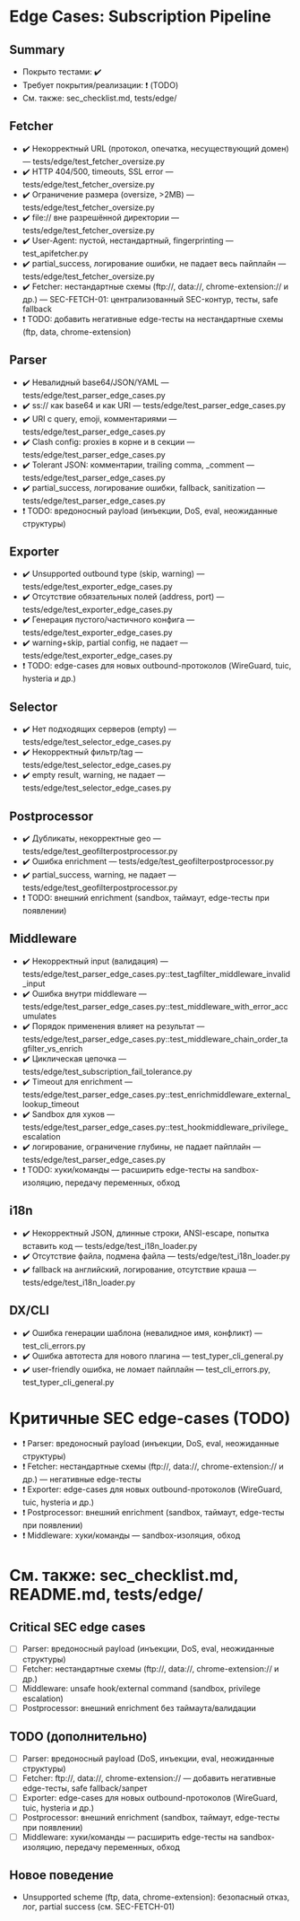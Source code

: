 # Edge Cases: Subscription Pipeline

## Summary
- Покрыто тестами: ✔️
- Требует покрытия/реализации: ❗ (TODO)
- См. также: sec_checklist.md, tests/edge/

## Fetcher
- ✔️ Некорректный URL (протокол, опечатка, несуществующий домен) — tests/edge/test_fetcher_oversize.py
- ✔️ HTTP 404/500, timeouts, SSL error — tests/edge/test_fetcher_oversize.py
- ✔️ Ограничение размера (oversize, >2MB) — tests/edge/test_fetcher_oversize.py
- ✔️ file:// вне разрешённой директории — tests/edge/test_fetcher_oversize.py
- ✔️ User-Agent: пустой, нестандартный, fingerprinting — test_apifetcher.py
- ✔️ partial_success, логирование ошибки, не падает весь пайплайн — tests/edge/test_fetcher_oversize.py
- ✔️ Fetcher: нестандартные схемы (ftp://, data://, chrome-extension:// и др.) — SEC-FETCH-01: централизованный SEC-контур, тесты, safe fallback
- ❗ TODO: добавить негативные edge-тесты на нестандартные схемы (ftp, data, chrome-extension)

## Parser
- ✔️ Невалидный base64/JSON/YAML — tests/edge/test_parser_edge_cases.py
- ✔️ ss:// как base64 и как URI — tests/edge/test_parser_edge_cases.py
- ✔️ URI с query, emoji, комментариями — tests/edge/test_parser_edge_cases.py
- ✔️ Clash config: proxies в корне и в секции — tests/edge/test_parser_edge_cases.py
- ✔️ Tolerant JSON: комментарии, trailing comma, _comment — tests/edge/test_parser_edge_cases.py
- ✔️ partial_success, логирование ошибки, fallback, sanitization — tests/edge/test_parser_edge_cases.py
- ❗ TODO: вредоносный payload (инъекции, DoS, eval, неожиданные структуры)

## Exporter
- ✔️ Unsupported outbound type (skip, warning) — tests/edge/test_exporter_edge_cases.py
- ✔️ Отсутствие обязательных полей (address, port) — tests/edge/test_exporter_edge_cases.py
- ✔️ Генерация пустого/частичного конфига — tests/edge/test_exporter_edge_cases.py
- ✔️ warning+skip, partial config, не падает — tests/edge/test_exporter_edge_cases.py
- ❗ TODO: edge-cases для новых outbound-протоколов (WireGuard, tuic, hysteria и др.)

## Selector
- ✔️ Нет подходящих серверов (empty) — tests/edge/test_selector_edge_cases.py
- ✔️ Некорректный фильтр/tag — tests/edge/test_selector_edge_cases.py
- ✔️ empty result, warning, не падает — tests/edge/test_selector_edge_cases.py

## Postprocessor
- ✔️ Дубликаты, некорректные geo — tests/edge/test_geofilterpostprocessor.py
- ✔️ Ошибка enrichment — tests/edge/test_geofilterpostprocessor.py
- ✔️ partial_success, warning, не падает — tests/edge/test_geofilterpostprocessor.py
- ❗ TODO: внешний enrichment (sandbox, таймаут, edge-тесты при появлении)

## Middleware
- ✔️ Некорректный input (валидация) — tests/edge/test_parser_edge_cases.py::test_tagfilter_middleware_invalid_input
- ✔️ Ошибка внутри middleware — tests/edge/test_parser_edge_cases.py::test_middleware_with_error_accumulates
- ✔️ Порядок применения влияет на результат — tests/edge/test_parser_edge_cases.py::test_middleware_chain_order_tagfilter_vs_enrich
- ✔️ Циклическая цепочка — tests/edge/test_subscription_fail_tolerance.py
- ✔️ Timeout для enrichment — tests/edge/test_parser_edge_cases.py::test_enrichmiddleware_external_lookup_timeout
- ✔️ Sandbox для хуков — tests/edge/test_parser_edge_cases.py::test_hookmiddleware_privilege_escalation
- ✔️ логирование, ограничение глубины, не падает пайплайн — tests/edge/test_parser_edge_cases.py
- ❗ TODO: хуки/команды — расширить edge-тесты на sandbox-изоляцию, передачу переменных, обход

## i18n
- ✔️ Некорректный JSON, длинные строки, ANSI-escape, попытка вставить код — tests/edge/test_i18n_loader.py
- ✔️ Отсутствие файла, подмена файла — tests/edge/test_i18n_loader.py
- ✔️ fallback на английский, логирование, отсутствие краша — tests/edge/test_i18n_loader.py

## DX/CLI
- ✔️ Ошибка генерации шаблона (невалидное имя, конфликт) — test_cli_errors.py
- ✔️ Ошибка автотеста для нового плагина — test_typer_cli_general.py
- ✔️ user-friendly ошибка, не ломает пайплайн — test_cli_errors.py, test_typer_cli_general.py

# Критичные SEC edge-cases (TODO)
- ❗ Parser: вредоносный payload (инъекции, DoS, eval, неожиданные структуры)
- ❗ Fetcher: нестандартные схемы (ftp://, data://, chrome-extension:// и др.) — негативные edge-тесты
- ❗ Exporter: edge-cases для новых outbound-протоколов (WireGuard, tuic, hysteria и др.)
- ❗ Postprocessor: внешний enrichment (sandbox, таймаут, edge-тесты при появлении)
- ❗ Middleware: хуки/команды — sandbox-изоляция, обход

# См. также: sec_checklist.md, README.md, tests/edge/

## Critical SEC edge cases
- [ ] Parser: вредоносный payload (инъекции, DoS, eval, неожиданные структуры)
- [ ] Fetcher: нестандартные схемы (ftp://, data://, chrome-extension:// и др.)
- [ ] Middleware: unsafe hook/external command (sandbox, privilege escalation)
- [ ] Postprocessor: внешний enrichment без таймаута/валидации

## TODO (дополнительно)
- [ ] Parser: вредоносный payload (DoS, инъекции, eval, неожиданные структуры)
- [ ] Fetcher: ftp://, data://, chrome-extension:// — добавить негативные edge-тесты, safe fallback/запрет
- [ ] Exporter: edge-cases для новых outbound-протоколов (WireGuard, tuic, hysteria и др.)
- [ ] Postprocessor: внешний enrichment (sandbox, таймаут, edge-тесты при появлении)
- [ ] Middleware: хуки/команды — расширить edge-тесты на sandbox-изоляцию, передачу переменных, обход

## Новое поведение
- Unsupported scheme (ftp, data, chrome-extension): безопасный отказ, лог, partial success (см. SEC-FETCH-01) 